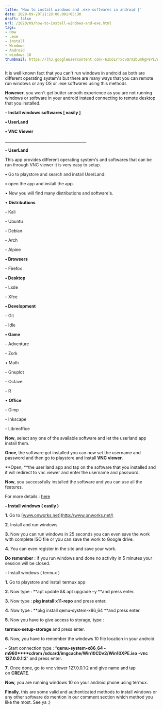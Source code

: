 ```yaml
---
title: 'How to install windows and .exe softwares in android |'
date: 2020-09-20T11:28:00.001+05:30
draft: false
url: /2020/09/how-to-install-windows-and-exe.html
tags: 
- How
- .exe
- install
- Windows
- Android
- windows 10
thumbnail: https://lh3.googleusercontent.com/-6ZDoLrTxcvQ/X2bumhgF8PI/AAAAAAAABqE/6glkUUjfgUsDmFvG0TlO9VVL96TaOvXmgCLcBGAsYHQ/s1600/1600581270496390-0.png
---
```


  

It is well known fact that you can't run windows in android as both are different operating system's but there are many ways that you can remote run windows or any OS or .exe softwares using this methods 

  

**However**, you won't get butter smooth experience as you are not running windows or software in your android instead connecting to remote desktop that you installed.

  

\- **Install windows softwares \[ easily \]**

  

**• UserLand** 

  

**• VNC Viewer**

\_\_\_\_\_\_\_\_\_\_\_\_\_\_\_\_\_\_\_\_\_\_\_\_\_\_\_\_\_\_\_\_\_\_\_\_\_\_\_\_\_\_

  

\- **UserLand** 

  

This app provides different operating system's and softwares that can be run through VNC viewer it is very easy to setup.

  

**•** Go to playstore and search and install UserLand.

  

**•** open the app and install the app.

  

• Now you will find many distributions and software's.

  

• **Distributions**

  

\- Kali

  

\- Ubuntu

  

\- Debian

  

\- Arch

  

\- Alpine 

  

**• Browsers** 

  

\- Firefox

**• Desktop**

  

\- Lxde

  

\- Xfce

  

**• Development**

  

\- Git

  

\- Idle

  

**• Game**

  

\- Adventure

  

\- Zork

  

• Math

  

\- Gnuplot

  

\- Octave

  

\- R

  

• **Office**

  

\- Gimp

  

\- Inkscape

  

\- Libreoffice

  

**Now**, select any one of the available software and let the userland app install them.

  

**Once**, the software got installed you can now set the username and password and then go to playstore and install **VNC viewer.**

**Open, **the user land app and tap on the software that you installed and it will redirect to vnc viewer and enter the username and password.

  

**Now**, you successfully installed the software and you can use all the features.

  

For more details : [here](https://play.google.com/store/apps/details?id=tech.ula)

  

**\- Install windows ( easily )**

  

**1**. Go to [www.onworks.net](http://www.onworks.net/)

  

**2**. Install and run windows

  

**3**. Now you can run windows in 25 seconds you can even save the work with complete ISO file or you can save the work to Google drive.

  

**4**. You can even register in the site and save your work.

  

**Do remember** : if you run windows and done no activity in 5 minutes your session will be closed.

  

\- Install windows ( termux )

  

**1**. Go to playstore and install termux app

  

**2**. Now type : **apt update && apt upgrade –y **and press enter.

  

**3**. Now type : **pkg install x11-repo** and press enter.

  

**4**. Now type : **pkg install qemu-system-x86\_64 **and press enter.

  

**5**. Now you have to give access to storage, type : 

**termux-setup-storage** and press enter.  

  

**6**. Now, you have to remember the windows 10 file location in your android.

  

\- Start connection type : “**qemu-system-x86\_64 -m960****cdrom /sdcard/imgcache/Win10CDv2/Win10XPE.iso -vnc 127.0.0.1:2**” and press enter.

  

**7**. Once done, go to vnc viewer 127.0.0.1:2 and give name and tap on **CREATE.**

**Now,** you are running windows 10 on your android phone using termux.

  

**Finally**, this are some valid and authenticated methods to install windows or any other software do mention in our comment section which method you like the most. See ya :)